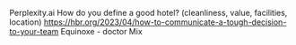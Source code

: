 Perplexity.ai
How do you define a good hotel? (cleanliness, value, facilities, location)
https://hbr.org/2023/04/how-to-communicate-a-tough-decision-to-your-team
Equinoxe - doctor Mix

